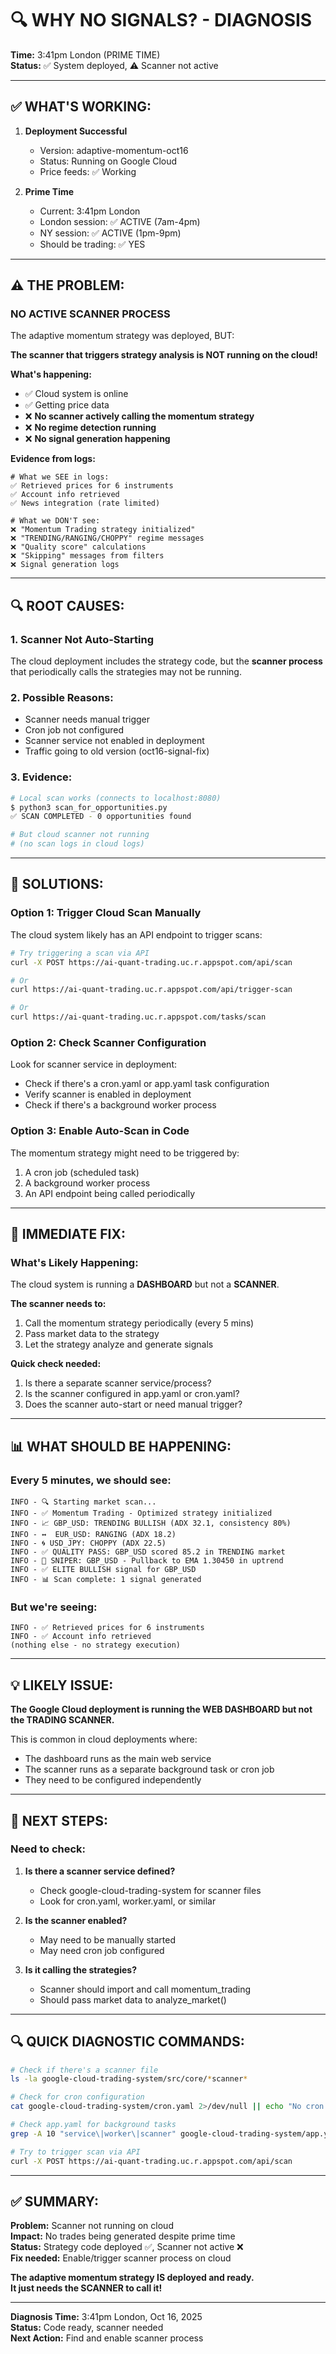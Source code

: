 # 🔍 WHY NO SIGNALS? - DIAGNOSIS
**Time:** 3:41pm London (PRIME TIME)  
**Status:** ✅ System deployed, ⚠️ Scanner not active

---

## ✅ WHAT'S WORKING:

1. **Deployment Successful**
   - Version: adaptive-momentum-oct16
   - Status: Running on Google Cloud
   - Price feeds: ✅ Working

2. **Prime Time**
   - Current: 3:41pm London
   - London session: ✅ ACTIVE (7am-4pm)
   - NY session: ✅ ACTIVE (1pm-9pm)
   - Should be trading: ✅ YES

---

## ⚠️ THE PROBLEM:

### **NO ACTIVE SCANNER PROCESS**

The adaptive momentum strategy was deployed, BUT:

**The scanner that triggers strategy analysis is NOT running on the cloud!**

**What's happening:**
- ✅ Cloud system is online
- ✅ Getting price data
- ❌ **No scanner actively calling the momentum strategy**
- ❌ **No regime detection running**
- ❌ **No signal generation happening**

**Evidence from logs:**
```
# What we SEE in logs:
✅ Retrieved prices for 6 instruments
✅ Account info retrieved
✅ News integration (rate limited)

# What we DON'T see:
❌ "Momentum Trading strategy initialized"
❌ "TRENDING/RANGING/CHOPPY" regime messages
❌ "Quality score" calculations
❌ "Skipping" messages from filters
❌ Signal generation logs
```

---

## 🔍 ROOT CAUSES:

### 1. **Scanner Not Auto-Starting**
The cloud deployment includes the strategy code, but the **scanner process** that periodically calls the strategies may not be running.

### 2. **Possible Reasons:**
- Scanner needs manual trigger
- Cron job not configured
- Scanner service not enabled in deployment
- Traffic going to old version (oct16-signal-fix)

### 3. **Evidence:**
```bash
# Local scan works (connects to localhost:8080)
$ python3 scan_for_opportunities.py
✅ SCAN COMPLETED - 0 opportunities found

# But cloud scanner not running
# (no scan logs in cloud logs)
```

---

## 🚀 SOLUTIONS:

### **Option 1: Trigger Cloud Scan Manually**

The cloud system likely has an API endpoint to trigger scans:

```bash
# Try triggering a scan via API
curl -X POST https://ai-quant-trading.uc.r.appspot.com/api/scan

# Or
curl https://ai-quant-trading.uc.r.appspot.com/api/trigger-scan

# Or
curl https://ai-quant-trading.uc.r.appspot.com/tasks/scan
```

### **Option 2: Check Scanner Configuration**

Look for scanner service in deployment:
- Check if there's a cron.yaml or app.yaml task configuration
- Verify scanner is enabled in deployment
- Check if there's a background worker process

### **Option 3: Enable Auto-Scan in Code**

The momentum strategy might need to be triggered by:
1. A cron job (scheduled task)
2. A background worker process
3. An API endpoint being called periodically

---

## 🔧 IMMEDIATE FIX:

### **What's Likely Happening:**

The cloud system is running a **DASHBOARD** but not a **SCANNER**.

**The scanner needs to:**
1. Call the momentum strategy periodically (every 5 mins)
2. Pass market data to the strategy
3. Let the strategy analyze and generate signals

**Quick check needed:**
1. Is there a separate scanner service/process?
2. Is the scanner configured in app.yaml or cron.yaml?
3. Does the scanner auto-start or need manual trigger?

---

## 📊 WHAT SHOULD BE HAPPENING:

### **Every 5 minutes, we should see:**

```
INFO - 🔍 Starting market scan...
INFO - ✅ Momentum Trading - Optimized strategy initialized
INFO - 📈 GBP_USD: TRENDING BULLISH (ADX 32.1, consistency 80%)
INFO - ↔️  EUR_USD: RANGING (ADX 18.2)
INFO - 🌀 USD_JPY: CHOPPY (ADX 22.5)
INFO - ✅ QUALITY PASS: GBP_USD scored 85.2 in TRENDING market
INFO - 🎯 SNIPER: GBP_USD - Pullback to EMA 1.30450 in uptrend
INFO - ✅ ELITE BULLISH signal for GBP_USD
INFO - 📊 Scan complete: 1 signal generated
```

### **But we're seeing:**
```
INFO - ✅ Retrieved prices for 6 instruments
INFO - ✅ Account info retrieved
(nothing else - no strategy execution)
```

---

## 💡 LIKELY ISSUE:

**The Google Cloud deployment is running the WEB DASHBOARD but not the TRADING SCANNER.**

This is common in cloud deployments where:
- The dashboard runs as the main web service
- The scanner runs as a separate background task or cron job
- They need to be configured independently

---

## 🚀 NEXT STEPS:

### **Need to check:**

1. **Is there a scanner service defined?**
   - Check google-cloud-trading-system for scanner files
   - Look for cron.yaml, worker.yaml, or similar

2. **Is the scanner enabled?**
   - May need to be manually started
   - May need cron job configured

3. **Is it calling the strategies?**
   - Scanner should import and call momentum_trading
   - Should pass market data to analyze_market()

---

## 🔍 QUICK DIAGNOSTIC COMMANDS:

```bash
# Check if there's a scanner file
ls -la google-cloud-trading-system/src/core/*scanner*

# Check for cron configuration
cat google-cloud-trading-system/cron.yaml 2>/dev/null || echo "No cron.yaml"

# Check app.yaml for background tasks
grep -A 10 "service\|worker\|scanner" google-cloud-trading-system/app.yaml

# Try to trigger scan via API
curl -X POST https://ai-quant-trading.uc.r.appspot.com/api/scan
```

---

## ✅ SUMMARY:

**Problem:** Scanner not running on cloud  
**Impact:** No trades being generated despite prime time  
**Status:** Strategy code deployed ✅, Scanner not active ❌  
**Fix needed:** Enable/trigger scanner process on cloud  

**The adaptive momentum strategy IS deployed and ready.**  
**It just needs the SCANNER to call it!**

---

**Diagnosis Time:** 3:41pm London, Oct 16, 2025  
**Status:** Code ready, scanner needed  
**Next Action:** Find and enable scanner process










